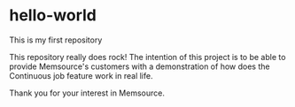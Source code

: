 # hello-world
This is my first repository

This repository really does rock! 
The intention of this project is to be able to provide Memsource's customers with a demonstration of how does the Continuous job feature work in real life.

Thank you for your interest in Memsource.
